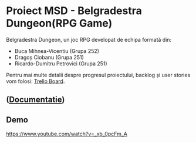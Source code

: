 # Proiect MSD - Belgradestra Dungeon(RPG Game)

Belgradestra Dungeon, un joc RPG developat de echipa formată din:

- Buca Mihnea-Vicentiu (Grupa 252)
- Dragoș Ciobanu (Grupa 251)
- Ricardo-Dumitru Petrovici (Grupa 251)

Pentru mai multe detalii despre progresul proiectului, backlog și user stories vom folosi: [Trello Board](https://trello.com/invite/b/pEjZSd6s/ATTIddc018db9c046f6478649aff84e14d034EE12CEC/proiect-mds).

## ([Documentatie](https://github.com/dragosc1/MDS-Proiect/wiki/Begadrestra-Wiki))

## Demo

https://www.youtube.com/watch?v=_xb_0pcFm_A

